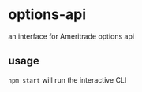 # options-api
an interface for Ameritrade options api

## usage
`npm start` will run the interactive CLI